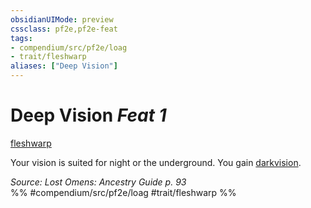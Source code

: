 ```yaml
---
obsidianUIMode: preview
cssclass: pf2e,pf2e-feat
tags:
- compendium/src/pf2e/loag
- trait/fleshwarp
aliases: ["Deep Vision"]
---
```

# Deep Vision  *Feat 1*  
[fleshwarp](/rules/traits/fleshwarp-loag.md)  


Your vision is suited for night or the underground. You gain [darkvision](/rules/abilities/darkvision.md).

*Source: Lost Omens: Ancestry Guide p. 93*  
%% #compendium/src/pf2e/loag #trait/fleshwarp %%